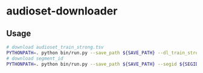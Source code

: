 # audioset-downloader

## Usage
```bash
# download audioset_train_strong.tsv
PYTHONPATH=. python bin/run.py --save_path ${SAVE_PATH} --dl_train_strong
# download segment_id
PYTHONPATH=. python bin/run.py --save_path ${SAVE_PATH} --segid ${SEGID}
```